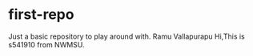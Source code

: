 # first-repo
Just a basic repository to play around with.
Ramu Vallapurapu
Hi,This is s541910 from NWMSU.
